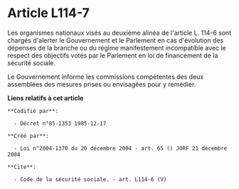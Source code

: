 # Article L114-7

Les organismes nationaux visés au deuxième alinéa de l'article L. 114-6 sont chargés d'alerter le Gouvernement et le
Parlement en cas d'évolution des dépenses de la branche ou du régime manifestement incompatible avec le respect des objectifs
votés par le Parlement en loi de financement de la sécurité sociale. 

Le Gouvernement informe les commissions compétentes des deux assemblées des mesures prises ou envisagées pour y remédier.

**Liens relatifs à cet article**

	**Codifié par**:

	  - Décret n°85-1353 1985-12-17

	**Créé par**:

	  - Loi n°2004-1370 du 20 décembre 2004 - art. 65 () JORF 21 décembre 2004

	**Cite**:

	  - Code de la sécurité sociale. - art. L114-6 (V)
